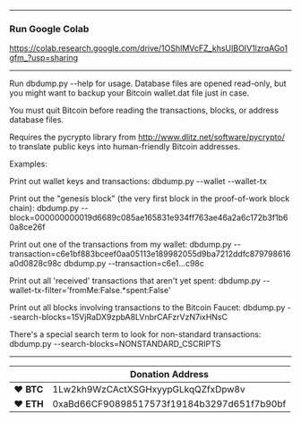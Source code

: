 

-------------------------
### Run Google Colab

https://colab.research.google.com/drive/1OShIMVcFZ_khsUIBOIV1lzrqAGo1gfm_?usp=sharing

-------------------------

Run    dbdump.py --help    for usage.  Database files are opened read-only, but
you might want to backup your Bitcoin wallet.dat file just in case.

You must quit Bitcoin before reading the transactions, blocks, or address database files.

Requires the pycrypto library from  http://www.dlitz.net/software/pycrypto/
to translate public keys into human-friendly Bitcoin addresses.

Examples:

Print out  wallet keys and transactions:
  dbdump.py --wallet --wallet-tx

Print out the "genesis block" (the very first block in the proof-of-work block chain):
  dbdump.py --block=000000000019d6689c085ae165831e934ff763ae46a2a6c172b3f1b60a8ce26f

Print out one of the transactions from my wallet:
  dbdump.py --transaction=c6e1bf883bceef0aa05113e189982055d9ba7212ddfc879798616a0d0828c98c
  dbdump.py --transaction=c6e1...c98c

Print out all 'received' transactions that aren't yet spent:
  dbdump.py --wallet-tx-filter='fromMe:False.*spent:False'

Print out all blocks involving transactions to the Bitcoin Faucet:
  dbdump.py --search-blocks=15VjRaDX9zpbA8LVnbrCAFzrVzN7ixHNsC

There's a special search term to look for non-standard transactions:
  dbdump.py --search-blocks=NONSTANDARD_CSCRIPTS

----

|  | Donation Address |
| --- | --- |
| ♥ __BTC__ | 1Lw2kh9WzCActXSGHxyypGLkqQZfxDpw8v |
| ♥ __ETH__ | 0xaBd66CF90898517573f19184b3297d651f7b90bf |
